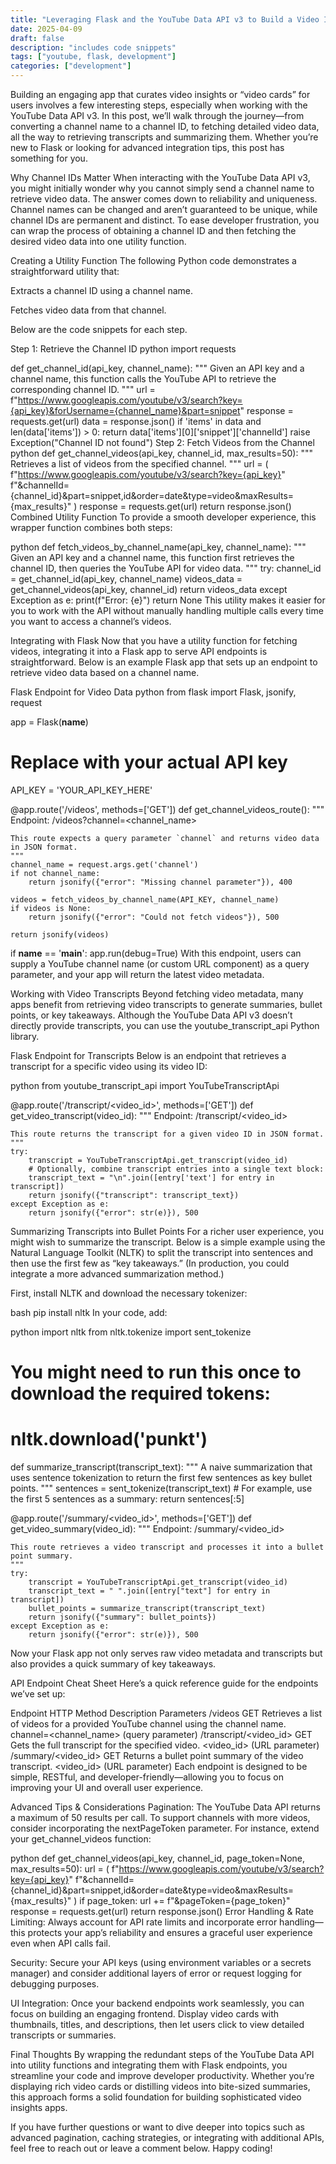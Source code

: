 ```yaml
---
title: "Leveraging Flask and the YouTube Data API v3 to Build a Video Insights App"
date: 2025-04-09
draft: false
description: "includes code snippets"
tags: ["youtube, flask, development"]
categories: ["development"]
---
```


Building an engaging app that curates video insights or “video cards” for users involves a few interesting steps, especially when working with the YouTube Data API v3. In this post, we’ll walk through the journey—from converting a channel name to a channel ID, to fetching detailed video data, all the way to retrieving transcripts and summarizing them. Whether you’re new to Flask or looking for advanced integration tips, this post has something for you.

Why Channel IDs Matter
When interacting with the YouTube Data API v3, you might initially wonder why you cannot simply send a channel name to retrieve video data. The answer comes down to reliability and uniqueness. Channel names can be changed and aren’t guaranteed to be unique, while channel IDs are permanent and distinct. To ease developer frustration, you can wrap the process of obtaining a channel ID and then fetching the desired video data into one utility function.

Creating a Utility Function
The following Python code demonstrates a straightforward utility that:

Extracts a channel ID using a channel name.

Fetches video data from that channel.

Below are the code snippets for each step.

Step 1: Retrieve the Channel ID
python
import requests

def get_channel_id(api_key, channel_name):
    """
    Given an API key and a channel name, this function calls the YouTube API to retrieve
    the corresponding channel ID.
    """
    url = f"https://www.googleapis.com/youtube/v3/search?key={api_key}&forUsername={channel_name}&part=snippet"
    response = requests.get(url)
    data = response.json()
    if 'items' in data and len(data['items']) > 0:
        return data['items'][0]['snippet']['channelId']
    raise Exception("Channel ID not found")
Step 2: Fetch Videos from the Channel
python
def get_channel_videos(api_key, channel_id, max_results=50):
    """
    Retrieves a list of videos from the specified channel.
    """
    url = (
        f"https://www.googleapis.com/youtube/v3/search?key={api_key}"
        f"&channelId={channel_id}&part=snippet,id&order=date&type=video&maxResults={max_results}"
    )
    response = requests.get(url)
    return response.json()
Combined Utility Function
To provide a smooth developer experience, this wrapper function combines both steps:

python
def fetch_videos_by_channel_name(api_key, channel_name):
    """
    Given an API key and a channel name, this function first retrieves the channel ID,
    then queries the YouTube API for video data.
    """
    try:
        channel_id = get_channel_id(api_key, channel_name)
        videos_data = get_channel_videos(api_key, channel_id)
        return videos_data
    except Exception as e:
        print(f"Error: {e}")
        return None
This utility makes it easier for you to work with the API without manually handling multiple calls every time you want to access a channel’s videos.

Integrating with Flask
Now that you have a utility function for fetching videos, integrating it into a Flask app to serve API endpoints is straightforward. Below is an example Flask app that sets up an endpoint to retrieve video data based on a channel name.

Flask Endpoint for Video Data
python
from flask import Flask, jsonify, request

app = Flask(__name__)
# Replace with your actual API key
API_KEY = 'YOUR_API_KEY_HERE'

@app.route('/videos', methods=['GET'])
def get_channel_videos_route():
    """
    Endpoint: /videos?channel=<channel_name>
    
    This route expects a query parameter `channel` and returns video data in JSON format.
    """
    channel_name = request.args.get('channel')
    if not channel_name:
        return jsonify({"error": "Missing channel parameter"}), 400

    videos = fetch_videos_by_channel_name(API_KEY, channel_name)
    if videos is None:
        return jsonify({"error": "Could not fetch videos"}), 500

    return jsonify(videos)

if __name__ == '__main__':
    app.run(debug=True)
With this endpoint, users can supply a YouTube channel name (or custom URL component) as a query parameter, and your app will return the latest video metadata.

Working with Video Transcripts
Beyond fetching video metadata, many apps benefit from retrieving video transcripts to generate summaries, bullet points, or key takeaways. Although the YouTube Data API v3 doesn’t directly provide transcripts, you can use the youtube_transcript_api Python library.

Flask Endpoint for Transcripts
Below is an endpoint that retrieves a transcript for a specific video using its video ID:

python
from youtube_transcript_api import YouTubeTranscriptApi

@app.route('/transcript/<video_id>', methods=['GET'])
def get_video_transcript(video_id):
    """
    Endpoint: /transcript/<video_id>
    
    This route returns the transcript for a given video ID in JSON format.
    """
    try:
        transcript = YouTubeTranscriptApi.get_transcript(video_id)
        # Optionally, combine transcript entries into a single text block:
        transcript_text = "\n".join([entry['text'] for entry in transcript])
        return jsonify({"transcript": transcript_text})
    except Exception as e:
        return jsonify({"error": str(e)}), 500
Summarizing Transcripts into Bullet Points
For a richer user experience, you might wish to summarize the transcript. Below is a simple example using the Natural Language Toolkit (NLTK) to split the transcript into sentences and then use the first few as “key takeaways.” (In production, you could integrate a more advanced summarization method.)

First, install NLTK and download the necessary tokenizer:

bash
pip install nltk
In your code, add:

python
import nltk
from nltk.tokenize import sent_tokenize

# You might need to run this once to download the required tokens:
# nltk.download('punkt')

def summarize_transcript(transcript_text):
    """
    A naive summarization that uses sentence tokenization to return
    the first few sentences as key bullet points.
    """
    sentences = sent_tokenize(transcript_text)
    # For example, use the first 5 sentences as a summary:
    return sentences[:5]

@app.route('/summary/<video_id>', methods=['GET'])
def get_video_summary(video_id):
    """
    Endpoint: /summary/<video_id>
    
    This route retrieves a video transcript and processes it into a bullet point summary.
    """
    try:
        transcript = YouTubeTranscriptApi.get_transcript(video_id)
        transcript_text = " ".join([entry["text"] for entry in transcript])
        bullet_points = summarize_transcript(transcript_text)
        return jsonify({"summary": bullet_points})
    except Exception as e:
        return jsonify({"error": str(e)}), 500
Now your Flask app not only serves raw video metadata and transcripts but also provides a quick summary of key takeaways.

API Endpoint Cheat Sheet
Here’s a quick reference guide for the endpoints we’ve set up:

Endpoint	HTTP Method	Description	Parameters
/videos	GET	Retrieves a list of videos for a provided YouTube channel using the channel name.	channel=<channel_name> (query parameter)
/transcript/<video_id>	GET	Gets the full transcript for the specified video.	<video_id> (URL parameter)
/summary/<video_id>	GET	Returns a bullet point summary of the video transcript.	<video_id> (URL parameter)
Each endpoint is designed to be simple, RESTful, and developer-friendly—allowing you to focus on improving your UI and overall user experience.

Advanced Tips & Considerations
Pagination: The YouTube Data API returns a maximum of 50 results per call. To support channels with more videos, consider incorporating the nextPageToken parameter. For instance, extend your get_channel_videos function:

python
def get_channel_videos(api_key, channel_id, page_token=None, max_results=50):
    url = (
        f"https://www.googleapis.com/youtube/v3/search?key={api_key}"
        f"&channelId={channel_id}&part=snippet,id&order=date&type=video&maxResults={max_results}"
    )
    if page_token:
        url += f"&pageToken={page_token}"
    response = requests.get(url)
    return response.json()
Error Handling & Rate Limiting: Always account for API rate limits and incorporate error handling—this protects your app’s reliability and ensures a graceful user experience even when API calls fail.

Security: Secure your API keys (using environment variables or a secrets manager) and consider additional layers of error or request logging for debugging purposes.

UI Integration: Once your backend endpoints work seamlessly, you can focus on building an engaging frontend. Display video cards with thumbnails, titles, and descriptions, then let users click to view detailed transcripts or summaries.

Final Thoughts
By wrapping the redundant steps of the YouTube Data API into utility functions and integrating them with Flask endpoints, you streamline your code and improve developer productivity. Whether you’re displaying rich video cards or distilling videos into bite-sized summaries, this approach forms a solid foundation for building sophisticated video insights apps.

If you have further questions or want to dive deeper into topics such as advanced pagination, caching strategies, or integrating with additional APIs, feel free to reach out or leave a comment below. Happy coding!